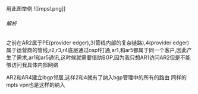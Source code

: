 用此图举例
![[mpsl.png]]
###### 解析
之前在AR2属于PE(provider edger),3(管线内部的复杂链路),4(provider edger)属于运营商的管线,r2,r3,r4底层通过ospf打通,ar1,和ar5都属于同一个客户,因此产生了需求,ar1和ar5通讯,这时候就需要借助BGP,因为我只想AR1访问AR2但是不能够访问我具体内部网络

AR2和AR4建立ibgp邻居,这样2和4就有了纳入bgp管理中的所有的路由
	同样的mpls vpn也是这样的纳入
